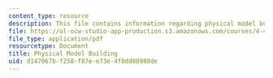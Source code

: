 ```yaml
---
content_type: resource
description: This file contains information regarding physical model building.
file: https://ol-ocw-studio-app-production.s3.amazonaws.com/courses/4-430-daylighting-spring-2012/d147067bf258f87ee73e4f0dd80980de_MIT4_430S12_lec08.pdf
file_type: application/pdf
resourcetype: Document
title: Physical Model Building
uid: d147067b-f258-f87e-e73e-4f0dd80980de
---
```

